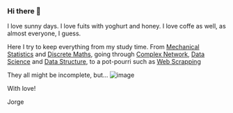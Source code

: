 ### Hi there 👋

I love sunny days. I love fuits with yoghurt and honey. I love coffe as well, as almost everyone, I guess.

Here I try to keep everything from my study time. From [Mechanical Statistics](https://github.com/jorgesalhani/MechanicalStatistics) and [Discrete Maths](https://github.com/jorgesalhani/DiscreteMaths1/), going through [Complex Network](https://github.com/jorgesalhani/ComplexNetworkDynamics), [Data Science](https://github.com/jorgesalhani/IntroDataScience) and [Data Structure](https://github.com/jorgesalhani/AlgorithmsDataStructure1), to a pot-pourri such as [Web Scrapping](https://github.com/jorgesalhani/ScrapingAndGoogleApi)

They all might be incomplete, but...
![image](https://user-images.githubusercontent.com/49768010/213930757-8d3348f2-2d39-4962-9ed8-d508a2e27380.png)
 
With love!

Jorge

<!--
**jorgesalhani/jorgesalhani** is a ✨ _special_ ✨ repository because its `README.md` (this file) appears on your GitHub profile.

Here are some ideas to get you started:

- 🔭 I’m currently working on ...
- 🌱 I’m currently learning ...
- 👯 I’m looking to collaborate on ...
- 🤔 I’m looking for help with ...
- 💬 Ask me about ...
- 📫 How to reach me: ...
- 😄 Pronouns: ...
- ⚡ Fun fact: ...
-->
